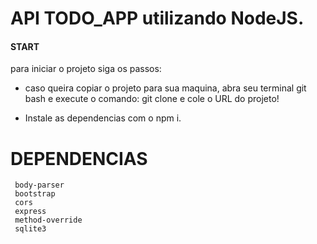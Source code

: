 # API TODO_APP utilizando NodeJS.

#### START 
para iniciar o projeto siga os passos: 
* caso queira copiar o projeto para sua maquina, abra seu terminal git bash e execute o comando: git clone e cole o URL do projeto!

* Instale as dependencias com o npm i. 
## <h1>DEPENDENCIAS</h1> 
     body-parser
     bootstrap
     cors
     express
     method-override
     sqlite3
